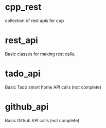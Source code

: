 # cpp_rest
collection of rest apis for cpp

# rest_api
Basic classes for making rest calls.

# tado_api
Basic Tado smart home API calls (not complete)

# github_api
Basic Github API calls (not complete)
